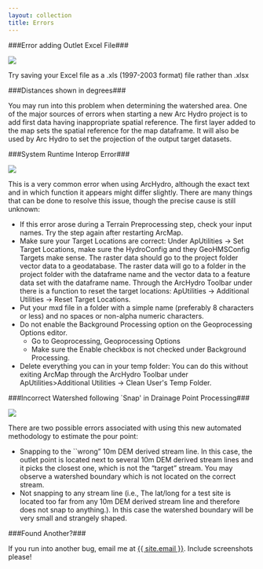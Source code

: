 ```yaml
---
layout: collection
title: Errors
---
```


###Error adding Outlet Excel File###

<a href="{{ site.url }}/pictures/OutletError.png"><img src="{{ site.url }}/pictures/OutletError.png"></a>

Try saving your Excel file as a .xls (1997-2003 format) file rather than .xlsx

###Distances shown in degrees###

You may run into this problem when determining the watershed area. One of the major sources of errors when starting a new Arc Hydro project is to add first data having inappropriate spatial reference. The first layer added to the map sets the spatial reference for the map dataframe. It will also be used by Arc Hydro to set the projection of the output target datasets. 

###System Runtime Interop Error###

<a href="{{ site.url }}/pictures/Error1.png"><img src="{{ site.url }}/pictures/Error1.png"></a>

This is a very common error when using ArcHydro, although the exact text and in which function it appears might differ slightly. There are many things that can be done to resolve this issue, though the precise cause is still unknown:

- If this error arose during a Terrain Preprocessing step, check your input names. Try the step again after restarting ArcMap.
- Make sure your Target Locations are correct: Under ApUtilities &#8594; Set Target Locations, make sure the HydroConfig and they GeoHMSConfig Targets make sense. The raster data should go to the project folder vector data to a geodatabase. The raster data will go to a folder in the project folder with the dataframe name and the vector data to a feature data set with the dataframe name. Through the ArcHydro Toolbar under there is a function to reset the target locations: ApUtilities &#8594; Additional Utilities &#8594; Reset Target Locations.
- Put your mxd file in a folder with a simple name (preferably 8 characters or less) and no spaces or non-alpha numeric characters.
- Do not enable the Background Processing option on the Geoprocessing Options editor. 
     - Go to Geoprocessing, Geoprocessing Options
     - Make sure the Enable checkbox is not checked under Background Processing.
- Delete everything you can in your temp folder: You can do this without exiting ArcMap through the ArcHydro Toolbar under ApUtilities>Additional Utilities &#8594; Clean User's Temp Folder.

###Incorrect Watershed following `Snap' in Drainage Point Processing###

<a href="{{ site.url }}/pictures/ErrorSnap.png"><img src="{{ site.url }}/pictures/ErrorSnap.png"></a>

There are two possible errors associated with using this new automated methodology to estimate the pour point: 

- Snapping to the ``wrong” 10m DEM derived stream line. In this case, the outlet point is located next to several 10m DEM derived stream lines and it picks the closest one, which is not the “target” stream. You may observe a watershed boundary which is not located on the correct stream.
- Not snapping to any stream line (i.e., The lat/long for a test site is located too far from any 10m DEM
derived stream line and therefore does not snap to anything.). In this case the watershed boundary will be very
small and strangely shaped.

###Found Another?###

If you run into another bug, email me at <a href="mailto:{{ site.email }}">{{ site.email }}</a>. Include screenshots please! 